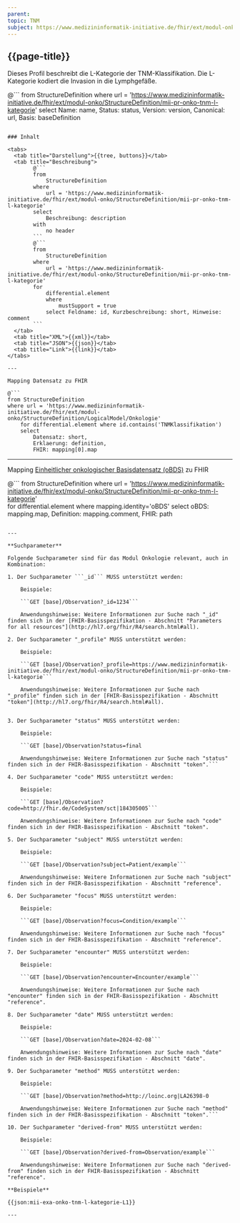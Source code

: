 ```yaml
---
parent: 
topic: TNM
subject: https://www.medizininformatik-initiative.de/fhir/ext/modul-onko/StructureDefinition/mii-pr-onko-tnm-l-kategorie
---
```


## {{page-title}}

Dieses Profil beschreibt die L-Kategorie der TNM-Klassifikation. Die L-Kategorie kodiert die Invasion in die Lymphgefäße. 



@```
from 
    StructureDefinition 
where 
    url = 'https://www.medizininformatik-initiative.de/fhir/ext/modul-onko/StructureDefinition/mii-pr-onko-tnm-l-kategorie' 
select 
    Name: name, Status: status, Version: version, Canonical: url, Basis: baseDefinition
```

### Inhalt

<tabs>
  <tab title="Darstellung">{{tree, buttons}}</tab>
  <tab title="Beschreibung"> 
        @```
        from
	        StructureDefinition
        where
	        url = 'https://www.medizininformatik-initiative.de/fhir/ext/modul-onko/StructureDefinition/mii-pr-onko-tnm-l-kategorie'
        select
	        Beschreibung: description
        with
            no header
        ```
        @```
        from 
            StructureDefinition 
        where 
            url = 'https://www.medizininformatik-initiative.de/fhir/ext/modul-onko/StructureDefinition/mii-pr-onko-tnm-l-kategorie' 
        for 
            differential.element 
            where 
                mustSupport = true 
            select Feldname: id, Kurzbeschreibung: short, Hinweise: comment
        ```
  </tab>
  <tab title="XML">{{xml}}</tab>
  <tab title="JSON">{{json}}</tab>
  <tab title="Link">{{link}}</tab>
</tabs>

---

Mapping Datensatz zu FHIR

@```
from StructureDefinition 
where url = 'https://www.medizininformatik-initiative.de/fhir/ext/modul-onko/StructureDefinition/LogicalModel/Onkologie'
    for differential.element where id.contains('TNMKlassifikation') 
    select 
        Datensatz: short,
        Erklaerung: definition, 
        FHIR: mapping[0].map 

```

---

Mapping [Einheitlicher onkologischer Basisdatensatz (oBDS)](https://basisdatensatz.de/basisdatensatz) zu FHIR

@```
from StructureDefinition 
where url = 'https://www.medizininformatik-initiative.de/fhir/ext/modul-onko/StructureDefinition/mii-pr-onko-tnm-l-kategorie'  
    for differential.element
    where mapping.identity='oBDS'
    select 
        oBDS: mapping.map,
        Definition: mapping.comment,
        FHIR: path
```

---

**Suchparameter**

Folgende Suchparameter sind für das Modul Onkologie relevant, auch in Kombination:

1. Der Suchparameter ```_id``` MUSS unterstützt werden:

    Beispiele: 

    ```GET [base]/Observation?_id=1234```
    
    Anwendungshinweise: Weitere Informationen zur Suche nach "_id" finden sich in der [FHIR-Basisspezifikation - Abschnitt "Parameters for all resources"](http://hl7.org/fhir/R4/search.html#all).

2. Der Suchparameter "_profile" MUSS unterstützt werden:

    Beispiele:
    
    ```GET [base]/Observation?_profile=https://www.medizininformatik-initiative.de/fhir/ext/modul-onko/StructureDefinition/mii-pr-onko-tnm-l-kategorie```
    
    Anwendungshinweise: Weitere Informationen zur Suche nach "_profile" finden sich in der [FHIR-Basisspezifikation - Abschnitt "token"](http://hl7.org/fhir/R4/search.html#all).


3. Der Suchparameter "status" MUSS unterstützt werden:

    Beispiele:

    ```GET [base]/Observation?status=final

    Anwendungshinweise: Weitere Informationen zur Suche nach "status" finden sich in der FHIR-Basisspezifikation - Abschnitt "token".```

4. Der Suchparameter "code" MUSS unterstützt werden:

    Beispiele:

    ```GET [base]/Observation?code=http://fhir.de/CodeSystem/sct|184305005```

    Anwendungshinweise: Weitere Informationen zur Suche nach "code" finden sich in der FHIR-Basisspezifikation - Abschnitt "token".

5. Der Suchparameter "subject" MUSS unterstützt werden:

    Beispiele:

    ```GET [base]/Observation?subject=Patient/example```

    Anwendungshinweise: Weitere Informationen zur Suche nach "subject" finden sich in der FHIR-Basisspezifikation - Abschnitt "reference".

6. Der Suchparameter "focus" MUSS unterstützt werden:

    Beispiele:

    ```GET [base]/Observation?focus=Condition/example```

    Anwendungshinweise: Weitere Informationen zur Suche nach "focus" finden sich in der FHIR-Basisspezifikation - Abschnitt "reference".

7. Der Suchparameter "encounter" MUSS unterstützt werden:

    Beispiele:

    ```GET [base]/Observation?encounter=Encounter/example```

    Anwendungshinweise: Weitere Informationen zur Suche nach "encounter" finden sich in der FHIR-Basisspezifikation - Abschnitt "reference".

8. Der Suchparameter "date" MUSS unterstützt werden:

    Beispiele:

    ```GET [base]/Observation?date=2024-02-08```

    Anwendungshinweise: Weitere Informationen zur Suche nach "date" finden sich in der FHIR-Basisspezifikation - Abschnitt "date".

9. Der Suchparameter "method" MUSS unterstützt werden:

    Beispiele:

    ```GET [base]/Observation?method=http://loinc.org|LA26398-0

    Anwendungshinweise: Weitere Informationen zur Suche nach "method" finden sich in der FHIR-Basisspezifikation - Abschnitt "token".```

10. Der Suchparameter "derived-from" MUSS unterstützt werden:

    Beispiele:

    ```GET [base]/Observation?derived-from=Observation/example```

    Anwendungshinweise: Weitere Informationen zur Suche nach "derived-from" finden sich in der FHIR-Basisspezifikation - Abschnitt "reference".

**Beispiele**

{{json:mii-exa-onko-tnm-l-kategorie-L1}}

---
